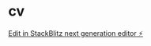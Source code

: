 # cv

[Edit in StackBlitz next generation editor ⚡️](https://stackblitz.com/~/github.com/VanQuyet5H/cv)